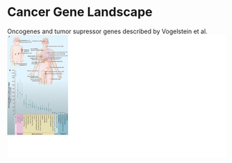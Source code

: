 # Cancer Gene Landscape

Oncogenes and tumor supressor genes described by Vogelstein et al.
<br /> 
![Screenshot](cgl_screenshot_1.png) 